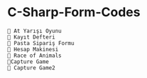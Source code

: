 # C-Sharp-Form-Codes
    👾 At Yarışı Oyunu
    👾 Kayıt Defteri
    👾 Pasta Sipariş Formu
    👾 Hesap Makinesi
    👾 Race of Animals
    👾Capture Game
    👾 Capture Game2
